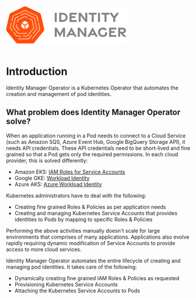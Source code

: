![high-level-overview](./assets/identity-manager-orange.svg)
<br>
<br>

# Introduction

Identity Manager Operator is a Kubernetes Operator that automates the creation and management of pod identities.

## What problem does Identity Manager Operator solve?

When an application running in a Pod needs to connect to a Cloud Service (such as Amazon SQS, Azure Event Hub, Google BigQuery Storage API), it needs API credentials. These API credentials need to be short-lived and fine grained so that a Pod gets only the required permissions. In each cloud provider, this is solved differently:

- Amazon EKS: <a href="https://docs.aws.amazon.com/eks/latest/userguide/iam-roles-for-service-accounts.html" target="_blank">IAM Roles for Service Accounts</a>
- Google GKE: <a href="https://cloud.google.com/kubernetes-engine/docs/concepts/workload-identity" target="_blank">Workload Identity</a>
- Azure AKS: <a href="https://azure.github.io/azure-workload-identity/docs/introduction.html" target="_blank">Azure Workload Identity</a>

Kubernetes administrators have to deal with the following:

- Creating fine grained Roles & Policies as per application needs
- Creating and managing Kubernetes Service Accounts that provides identities to Pods by mapping to specific Roles & Policies

Performing the above activities manually doesn't scale for large environments that comprises of many applications. Applications also evolve rapidly requiring dynamic modification of Service Accounts to provide access to more cloud services.

Identity Manager Operator automates the entire lifecycle of creating and managing pod identities. It takes care of the following:

- Dynamically creating fine grained IAM Roles & Policies as requested
- Provisioning Kubernetes Service Accounts
- Attaching the Kubernetes Service Accounts to Pods

